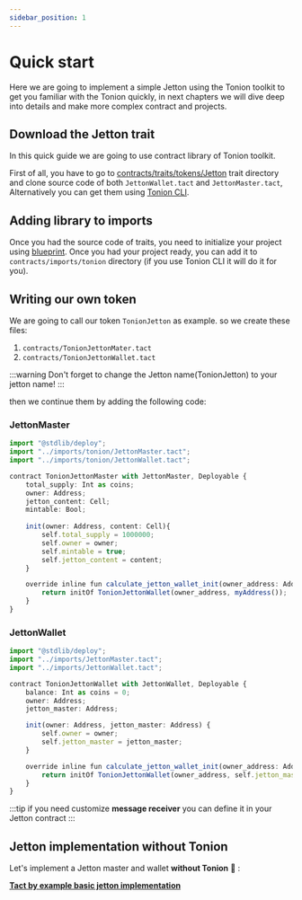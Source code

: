 ```yaml
---
sidebar_position: 1
---
```


# Quick start

Here we are going to implement a simple Jetton using the Tonion toolkit to get you familiar with the Tonion quickly, in next chapters we will dive deep into details and make more complex contract and projects.

## Download the Jetton trait

In this quick guide we are going to use contract library of Tonion toolkit.

First of all, you have to go to [contracts/traits/tokens/Jetton](https://github.com/ton-ion/tonion-contracts/tree/main/contracts/traits/tokens/jetton) trait directory and clone source code of both `JettonWallet.tact` and `JettonMaster.tact`, Alternatively you can get them using [Tonion CLI](../4-CLI/index.md).

## Adding library to imports

Once you had the source code of traits, you need to initialize your project using [blueprint](https://github.com/ton-org/blueprint). Once you had your project ready, you can add it to `contracts/imports/tonion` directory (if you use Tonion CLI it will do it for you).

## Writing our own token

We are going to call our token `TonionJetton` as example.
so we create these files:
1. `contracts/TonionJettonMater.tact`
2. `contracts/TonionJettonWallet.tact`

:::warning
Don't forget to change the Jetton name(TonionJetton) to your jetton name!
:::

then we continue them by adding the following code:

### JettonMaster

```ts title="contracts/TonionJettonMater.tact" showLineNumbers
import "@stdlib/deploy";
import "../imports/tonion/JettonMaster.tact";
import "../imports/tonion/JettonWallet.tact";

contract TonionJettonMaster with JettonMaster, Deployable {
    total_supply: Int as coins;
    owner: Address;
    jetton_content: Cell;
    mintable: Bool;
    
    init(owner: Address, content: Cell){
        self.total_supply = 1000000;
        self.owner = owner;
        self.mintable = true;
        self.jetton_content = content;
    }

    override inline fun calculate_jetton_wallet_init(owner_address: Address): StateInit {
        return initOf TonionJettonWallet(owner_address, myAddress());
    }
}
```
### JettonWallet

```ts title="contracts/TonionJettonWallet.tact" showLineNumbers
import "@stdlib/deploy";
import "../imports/JettonMaster.tact";
import "../imports/JettonWallet.tact";

contract TonionJettonWallet with JettonWallet, Deployable {
    balance: Int as coins = 0;
    owner: Address;
    jetton_master: Address;

    init(owner: Address, jetton_master: Address) {
        self.owner = owner;
        self.jetton_master = jetton_master;
    }

    override inline fun calculate_jetton_wallet_init(owner_address: Address): StateInit {
        return initOf TonionJettonWallet(owner_address, self.jetton_master);
    }
}
```
:::tip
if you need customize **message receiver** you can define it in your Jetton contract
:::

## Jetton implementation without Tonion

Let's implement a Jetton master and wallet **without Tonion** 🙂 :

**[Tact by example basic jetton implementation](https://tact-by-example.org/07-jetton-standard)**
